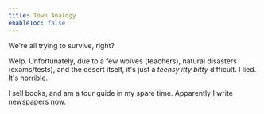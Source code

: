```yaml
---
title: Town Analogy
enableToc: false
---
```


We're all trying to survive, right?

Welp. Unfortunately, due to a few wolves (teachers), natural disasters (exams/tests), and the desert itself, it's just a *teensy itty bitty* difficult. I lied. It's horrible.

I sell books, and am a tour guide in my spare time. Apparently I write newspapers now.